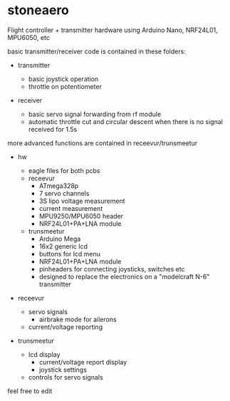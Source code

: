 # stoneaero
Flight controller + transmitter hardware using Arduino Nano, NRF24L01, MPU6050, etc


basic transmitter/receiver code is contained in these folders:

* transmitter
  * basic joystick operation
  * throttle on potentiometer

* receiver
  * basic servo signal forwarding from rf module
  * automatic throttle cut and circular descent when there is no signal received for 1.5s



more advanced functions are contained in receevur/trunsmeetur

* hw
  * eagle files for both pcbs
  * receevur
    * ATmega328p
    * 7 servo channels
    * 3S lipo voltage measurement
    * current measurement
    * MPU9250/MPU6050 header
    * NRF24L01+PA+LNA module
  * trunsmeetur
    * Arduino Mega
    * 16x2 generic lcd
    * buttons for lcd menu
    * NRF24L01+PA+LNA module
    * pinheaders for connecting joysticks, switches etc
    * designed to replace the electronics on a "modelcraft N-6" transmitter

* receevur
  * servo signals
    * airbrake mode for ailerons
  * current/voltage reporting

* trunsmeetur
  * lcd display
    * current/voltage report display
    * joystick settings
  * controls for servo signals

feel free to edit

